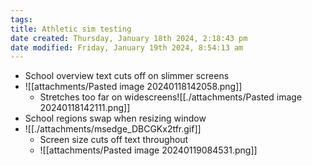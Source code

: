 ```yaml
---
tags: 
title: Athletic sim testing
date created: Thursday, January 18th 2024, 2:18:43 pm
date modified: Friday, January 19th 2024, 8:54:13 am
---
```

- School overview text cuts off on slimmer screens
- ![[attachments/Pasted image 20240118142058.png]]
	- Stretches too far on widescreens![[./attachments/Pasted image 20240118142111.png]]
- School regions swap when resizing window
- ![[./attachments/msedge_DBCGKx2tfr.gif]]
  - Screen size cuts off text throughout 
  - ![[attachments/Pasted image 20240119084531.png]]